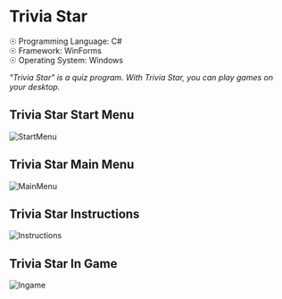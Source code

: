 # Trivia Star

☉ Programming Language: C# <br>
☉ Framework: WinForms <br>
☉ Operating System: Windows <br>

<i>"Trivia Star" is a quiz program. With Trivia Star, you can play games on your desktop.</i>

## Trivia Star Start Menu

![StartMenu](https://user-images.githubusercontent.com/65850970/127112771-b966e1ca-bfaf-4a54-9cb6-048fa1dd4d92.PNG)

## Trivia Star Main Menu

![MainMenu](https://user-images.githubusercontent.com/65850970/127112798-5e1012db-1de6-4e70-8f35-0d758c43ff8c.PNG)

## Trivia Star Instructions

![Instructions](https://user-images.githubusercontent.com/65850970/127112817-1bd3b699-7080-4ffd-8790-71b35c06061c.PNG)

## Trivia Star In Game

![Ingame](https://user-images.githubusercontent.com/65850970/127112848-140c411c-345c-492c-b3ad-a5c580e1ba86.PNG)

